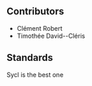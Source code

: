 Contributors
------------
- Clément Robert
- Timothée David--Cléris

Standards
------------
Sycl is the best one
